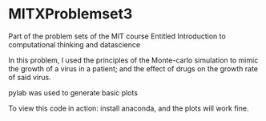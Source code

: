 # MITXProblemset3
Part of the problem sets of the MIT course Entitled Introduction to computational thinking and datascience

In this problem, I used the principles of the Monte-carlo simulation to mimic the growth of a virus in a patient; and the effect of drugs on the growth rate of said virus.

pylab was used to generate basic plots

To view this code in action: install anaconda, and the plots will work fine.
